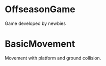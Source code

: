# OffseasonGame
Game developed by newbies

# BasicMovement
Movement with platform and ground collision.
